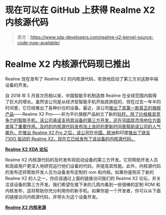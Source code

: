 # 现在可以在 GitHub 上获得 Realme X2 内核源代码

> 原文：<https://www.xda-developers.com/realme-x2-kernel-source-code-now-available/>

# Realme X2 内核源代码现已推出

Realme 现在发布了 Realme X2 的内核源代码，有效地启动了第三方对这款中端设备的开发。

自 2018 年 5 月首次亮相以来，中国智能手机制造商 Realme 在全球范围内取得了巨大的增长。虽然该公司是从经济型智能手机开始其旅程的，但在过去一年半的时间里，它已经推出了各种价位的设备。最近，该公司[推出了其第一款真正的旗舰产品](https://www.xda-developers.com/realme-x2-pro-snapdragon-855-plus-64mp-optical-zoom-12gb-ram-ufs-3-0/)——Realme X2 Pro——并为平价旗舰产品树立了新的[标杆。除了价格极具竞争力的智能手机，该公司承诺支持其设备的第三方开发，这在巩固其市场地位方面发挥了重要作用。及时的内核源代码发布加上良好的更新时间表帮助该公司的人气飙升。在推出 Realme X2 Pro 之后，该公司在中国](https://www.xda-developers.com/realme-x2-pro-xda-review/)[、欧洲](https://www.xda-developers.com/realme-x2-xt-snapdragon-730g-30w-december/)和印度[推出了骁龙 730G 驱动的 Realme X2，现在它已经发布了该设备的内核源代码。](https://www.xda-developers.com/realme-x2-snapdragon-730g-30w-fast-charging-64mp-quad-camera-in-india/)

**[Realme X2 XDA 论坛](https://forum.xda-developers.com/realme-x2)**

Realme X2 内核源代码的及时发布将启动设备的第三方开发。它将帮助开发人员和高级用户更深入地研究运行他们设备的代码，并提高其性能。此外，内核源代码的发布还将帮助开发人员为设备发布定制的 rom 和内核。如果你是购买了新的 Realme X2 的人之一，你应该通过上面的链接访问我们的 Realme X2 论坛，并关注该设备的第三方开发。我们希望在接下来的几周内看到一些很棒的定制 ROM 和内核发布，这将帮助你充分利用你的新手机。如果你是一个开发者，你可以从下面的链接访问内核源代码，并带头为这个设备开发。

**[Realme X2 内核来源](https://github.com/realme-kernel-opensource/realmeX2-kernel-source)**